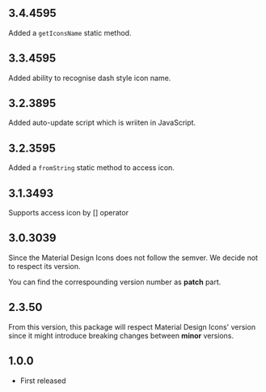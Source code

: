 ## 3.4.4595

Added a `getIconsName` static method.

## 3.3.4595

Added ability to recognise dash style icon name.

## 3.2.3895

Added auto-update script which is wriiten in JavaScript.

## 3.2.3595

Added a `fromString` static method to access icon.

## 3.1.3493

Supports access icon by [] operator

## 3.0.3039

Since the Material Design Icons does not follow the semver. We decide not to respect its version.

You can find the correspounding version number as **patch** part.

## 2.3.50

From this version, this package will respect Material Design Icons' version since it might introduce breaking changes between **minor** versions.

## 1.0.0

* First released

